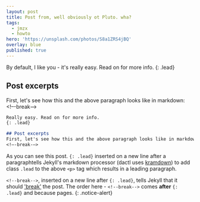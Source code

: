 ```yaml
---
layout: post
title: Post from, well obviously ot Pluto. wha?
tags:
  - jmzx
  - howto
hero: 'https://unsplash.com/photos/S8a1ZRS4jBQ'
overlay: blue
published: true
---
```


By default, I like you - it's really easy. Read on for more info.
{: .lead}

## Post excerpts
First, let's see how this and the above paragraph looks like in markdown:
<!–-break-–>
```markdown
Really easy. Read on for more info.
{: .lead}

## Post excerpts
First, let's see how this and the above paragraph looks like in markdown:
<!–-break-–>
```
As you can see this post.
`{: .lead}` inserted on a new line after a paragraphtells Jekyll's markdown processor (dactl uses [kramdown](https://kramdown.gettalong.org/)) to add class `.lead` to the above `<p>` tag which results in a leading paragraph.

`<!--break-->`, inserted on a
new line after `{: .lead}`, tells Jekyll
that it should ['break'](https://unsplash.com/collections/11528826/jamaica)
the post. The order here - `<!--break-->` comes **after** `{: .lead}` and because pages.
{: .notice-alert}
